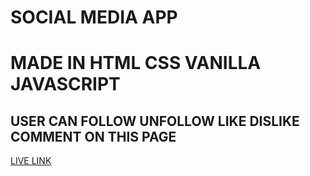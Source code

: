 # SOCIAL MEDIA APP

# MADE IN HTML CSS VANILLA JAVASCRIPT

## USER CAN FOLLOW UNFOLLOW LIKE DISLIKE COMMENT ON THIS PAGE

[LIVE LINK](https://socialmedappiakapil.netlify.app/)
